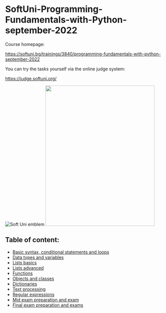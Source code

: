 # SoftUni-Programming-Fundamentals-with-Python-september-2022

Course homepage:

https://softuni.bg/trainings/3840/programming-fundamentals-with-python-september-2022

You can try the tasks yourself via the online judge system: 

https://judge.softuni.org/

![Soft Uni emblem](https://user-images.githubusercontent.com/122516587/212410967-a4c99491-17b3-4298-9205-6cbfb391cba4.png)       <img src=https://user-images.githubusercontent.com/122516587/219498260-8bc8aeb4-3db3-489b-86ed-1ebee70e823b.jpg width="350" height="450">


## Table of content:

- [Basic syntax, conditional statements and loops](https://github.com/Moramarth/SoftUni-Programming-Fundamentals-with-Python-september-2022/tree/main/basic_syntax_conditional_statements_and_loops)
- [Data types and variables](https://github.com/Moramarth/SoftUni-Programming-Fundamentals-with-Python-september-2022/tree/main/data_type_and_variables)
- [Lists basics](https://github.com/Moramarth/SoftUni-Programming-Fundamentals-with-Python-september-2022/tree/main/lists_basics)
- [Lists advanced](https://github.com/Moramarth/SoftUni-Programming-Fundamentals-with-Python-september-2022/tree/main/lists_advanced)
- [Functions](https://github.com/Moramarth/SoftUni-Programming-Fundamentals-with-Python-september-2022/tree/main/functions)
- [Objects and classes](https://github.com/Moramarth/SoftUni-Programming-Fundamentals-with-Python-september-2022/tree/main/objects_and_classes)
- [Dictionaries](https://github.com/Moramarth/SoftUni-Programming-Fundamentals-with-Python-september-2022/tree/main/dictionaries)
- [Text processing](https://github.com/Moramarth/SoftUni-Programming-Fundamentals-with-Python-september-2022/tree/main/text_processing)
- [Regular expressions](https://github.com/Moramarth/SoftUni-Programming-Fundamentals-with-Python-september-2022/tree/main/regular_expressions)
- [Mid exam preparation and exam](https://github.com/Moramarth/SoftUni-Programming-Fundamentals-with-Python-september-2022/tree/main/mid_exam_prep)
- [Final exam preparation and exams](https://github.com/Moramarth/SoftUni-Programming-Fundamentals-with-Python-september-2022/tree/main/final_exam_prep)
